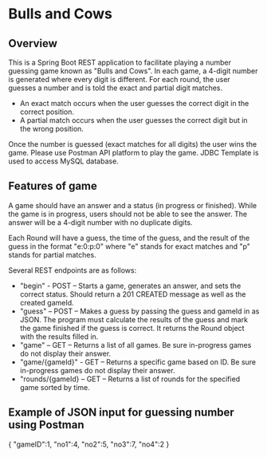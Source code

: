 # Bulls and Cows #

## Overview ##

This is a Spring Boot REST application to facilitate playing a number guessing game known as "Bulls and Cows". In each game, a 4-digit number is generated where every digit is different. For each round, the user guesses a number and is told the exact and partial digit matches.

- An exact match occurs when the user guesses the correct digit in the correct position.
- A partial match occurs when the user guesses the correct digit but in the wrong position.

Once the number is guessed (exact matches for all digits) the user wins the game. Please use Postman API platform to play the game. JDBC Template is used to access MySQL database.

## Features of game ##

A game should have an answer and a status (in progress or finished). While the game is in progress, users should not be able to see the answer. The answer will be a 4-digit number with no duplicate digits.

Each Round will have a guess, the time of the guess, and the result of the guess in the format "e:0:p:0" where "e" stands for exact matches and "p" stands for partial matches.

Several REST endpoints are as follows:

- "begin" - POST – Starts a game, generates an answer, and sets the correct status. Should return a 201 CREATED message as well as the created gameId.
- "guess" – POST – Makes a guess by passing the guess and gameId in as JSON. The program must calculate the results of the guess and mark the game finished if    the guess is correct. It returns the Round object with the results filled in.
- "game" – GET – Returns a list of all games. Be sure in-progress games do not display their answer.
- "game/{gameId}" - GET – Returns a specific game based on ID. Be sure in-progress games do not display their answer.
- "rounds/{gameId} – GET – Returns a list of rounds for the specified game sorted by time.

## Example of JSON input for guessing number using Postman 

{
"gameID":1,
"no1":4,
"no2":5,
"no3":7,
"no4":2
}
